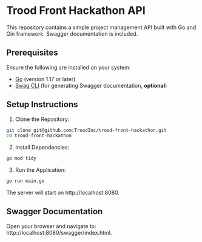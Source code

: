 # Trood Front Hackathon API

This repository contains a simple project management API built with Go and Gin framework. Swagger documentation is included.

## Prerequisites
Ensure the following are installed on your system:

- [Go](https://go.dev/doc/install) (version 1.17 or later)
- [Swag CLI](https://github.com/swaggo/swag) (for generating Swagger documentation, **optional**)

## Setup Instructions
1. Clone the Repository:

```bash
git clone git@github.com:TroodInc/trood-front-hackathon.git
cd trood-front-hackathon
```
2. Install Dependencies:

```bash
go mod tidy
```
3. Run the Application:

```bash
go run main.go
```
The server will start on http://localhost:8080.

## Swagger Documentation
Open your browser and navigate to: http://localhost:8080/swagger/index.html.
